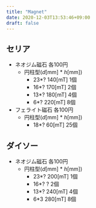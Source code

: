 ```yaml
---
title: "Magnet"
date: 2020-12-03T13:53:46+09:00
draft: false
---
```


## セリア
* ネオジム磁石 各100円
  * 円柱型(_d_[mm] * _h_[mm])
    * 23*? 140[mT] 1個
    * 16*? 170[mT] 2個
    * 13*? 180[mT] 4個
    * 6*? 220[mT] 8個
* フェライト磁石 各100円
  * 円柱型(_d_[mm] * _h_[mm])
    * 18*? 60[mT] 25個

## ダイソー
* ネオジム磁石 各100円
  * 円柱型(_d_[mm] * _h_[mm])
    * 23*? 200[mT] 1個
    * 16*? ? 2個
    * 13*? 240[mT] 4個
    * 6*3 280[mT] 8個
